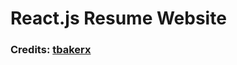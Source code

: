 # React.js Resume Website

### Credits: [tbakerx](https://github.com/tbakerx/react-resume-template)
